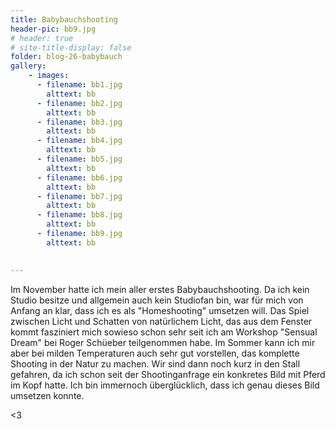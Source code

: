 ```yaml
---
title: Babybauchshooting 
header-pic: bb9.jpg
# header: true
# site-title-display: false
folder: blog-26-babybauch
gallery: 
    - images:
      - filename: bb1.jpg
        alttext: bb
      - filename: bb2.jpg
        alttext: bb
      - filename: bb3.jpg
        alttext: bb
      - filename: bb4.jpg
        alttext: bb
      - filename: bb5.jpg
        alttext: bb
      - filename: bb6.jpg
        alttext: bb
      - filename: bb7.jpg
        alttext: bb
      - filename: bb8.jpg
        alttext: bb
      - filename: bb9.jpg
        alttext: bb
 

---
```

Im November hatte ich mein aller erstes Babybauchshooting. Da ich kein Studio besitze und allgemein auch kein Studiofan bin, war für mich von Anfang an klar, dass ich es als "Homeshooting" umsetzen will. Das Spiel zwischen Licht und Schatten von natürlichem Licht, das aus dem Fenster kommt fasziniert mich sowieso schon sehr seit ich am Workshop "Sensual Dream" bei Roger Schüeber teilgenommen habe. Im Sommer kann ich mir aber bei milden Temperaturen auch sehr gut vorstellen, das komplette Shooting in der Natur zu machen.
Wir sind dann noch kurz in den Stall gefahren, da ich schon seit der Shootinganfrage ein konkretes Bild mit Pferd im Kopf hatte. Ich bin immernoch überglücklich, dass ich genau dieses Bild umsetzen konnte.

&lt;3
